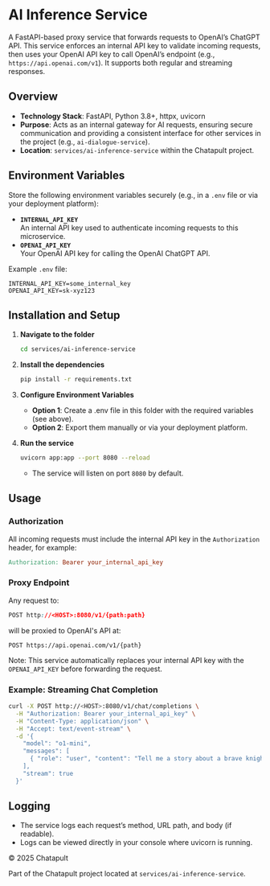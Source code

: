 # AI Inference Service

A FastAPI-based proxy service that forwards requests to OpenAI’s ChatGPT API. This service enforces an internal API key to validate incoming requests, then uses your OpenAI API key to call OpenAI’s endpoint (e.g., `https://api.openai.com/v1`). It supports both regular and streaming responses.

## Overview

- **Technology Stack**: FastAPI, Python 3.8+, httpx, uvicorn  
- **Purpose**: Acts as an internal gateway for AI requests, ensuring secure communication and providing a consistent interface for other services in the project (e.g., `ai-dialogue-service`).  
- **Location**: `services/ai-inference-service` within the Chatapult project.

## Environment Variables

Store the following environment variables securely (e.g., in a `.env` file or via your deployment platform):

- **`INTERNAL_API_KEY`**  
  An internal API key used to authenticate incoming requests to this microservice.  
- **`OPENAI_API_KEY`**  
  Your OpenAI API key for calling the OpenAI ChatGPT API.

Example `.env` file:
```
INTERNAL_API_KEY=some_internal_key
OPENAI_API_KEY=sk-xyz123
```

## Installation and Setup

1. **Navigate to the folder**  
   ```bash
   cd services/ai-inference-service
   ```

2. **Install the dependencies**  
   ```bash
   pip install -r requirements.txt
   ```

3. **Configure Environment Variables**
   - **Option 1**: Create a .env file in this folder with the required variables (see above).
   - **Option 2**: Export them manually or via your deployment platform.

4. **Run the service**  
   ```bash
   uvicorn app:app --port 8080 --reload
   ```
   - The service will listen on port `8080` by default.

## Usage

### Authorization
All incoming requests must include the internal API key in the `Authorization` header, for example:

```makefile
Authorization: Bearer your_internal_api_key
```

### Proxy Endpoint
Any request to:
```css
POST http://<HOST>:8080/v1/{path:path}
```

will be proxied to OpenAI's API at:
```arduino
POST https://api.openai.com/v1/{path}
```

Note: This service automatically replaces your internal API key with the `OPENAI_API_KEY` before forwarding the request.

### Example: Streaming Chat Completion
```bash
curl -X POST http://<HOST>:8080/v1/chat/completions \
  -H "Authorization: Bearer your_internal_api_key" \
  -H "Content-Type: application/json" \
  -H "Accept: text/event-stream" \
  -d '{
    "model": "o1-mini",
    "messages": [
      { "role": "user", "content": "Tell me a story about a brave knight." }
    ],
    "stream": true
  }'
```

## Logging
- The service logs each request’s method, URL path, and body (if readable).
- Logs can be viewed directly in your console where uvicorn is running.

© 2025 Chatapult

Part of the Chatapult project located at `services/ai-inference-service`.